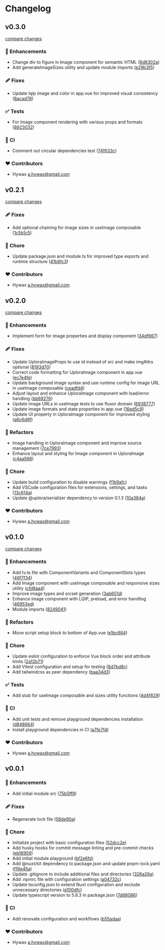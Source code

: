 # Changelog


## v0.3.0

[compare changes](https://github.com/uplora/nuxt-module/compare/v0.2.1...v0.3.0)

### 🚀 Enhancements

- Change div to figure in Image component for semantic HTML ([6d8302a](https://github.com/uplora/nuxt-module/commit/6d8302a))
- Add generateImageSizes utility and update module imports ([e29b3f5](https://github.com/uplora/nuxt-module/commit/e29b3f5))

### 🩹 Fixes

- Update lqip image and color in app.vue for improved visual consistency ([8acad78](https://github.com/uplora/nuxt-module/commit/8acad78))

### ✅ Tests

- For Image component rendering with various props and formats ([8923032](https://github.com/uplora/nuxt-module/commit/8923032))

### 🤖 CI

- Comment out circular dependencies test ([74f633c](https://github.com/uplora/nuxt-module/commit/74f633c))

### ❤️ Contributors

- Hywax <a.hywax@gmail.com>

## v0.2.1

[compare changes](https://github.com/uplora/nuxt-module/compare/v0.2.0...v0.2.1)

### 🩹 Fixes

- Add optional chaining for image sizes in useImage composable ([1c5b1c5](https://github.com/uplora/nuxt-module/commit/1c5b1c5))

### 🏡 Chore

- Update package.json and module.ts for improved type exports and runtime structure ([41b8fc3](https://github.com/uplora/nuxt-module/commit/41b8fc3))

### ❤️ Contributors

- Hywax <a.hywax@gmail.com>

## v0.2.0

[compare changes](https://github.com/uplora/nuxt-module/compare/v0.1.0...v0.2.0)

### 🚀 Enhancements

- Implement form for image properties and display component ([34df667](https://github.com/uplora/nuxt-module/commit/34df667))

### 🩹 Fixes

- Update UploraImageProps to use id instead of src and make imgAttrs optional ([8193d70](https://github.com/uplora/nuxt-module/commit/8193d70))
- Correct code formatting for UploraImage component in app.vue ([ec7e4fe](https://github.com/uplora/nuxt-module/commit/ec7e4fe))
- Update background image syntax and use runtime config for image URL in useImage composable ([ceadfd4](https://github.com/uplora/nuxt-module/commit/ceadfd4))
- Adjust layout and enhance UploraImage component with load/error handling ([bb69276](https://github.com/uplora/nuxt-module/commit/bb69276))
- Update image URLs in useImage tests to use fluxor domain ([6938777](https://github.com/uplora/nuxt-module/commit/6938777))
- Update image formats and state properties in app.vue ([16ed5c9](https://github.com/uplora/nuxt-module/commit/16ed5c9))
- Update UI property in UploraImage component for improved styling ([a6c6d9f](https://github.com/uplora/nuxt-module/commit/a6c6d9f))

### 💅 Refactors

- Image handling in UploraImage component and improve source management ([7ce7993](https://github.com/uplora/nuxt-module/commit/7ce7993))
- Enhance layout and styling for Image component in UploraImage ([c4aa568](https://github.com/uplora/nuxt-module/commit/c4aa568))

### 🏡 Chore

- Update build configuration to disable warnings ([f1b9afc](https://github.com/uplora/nuxt-module/commit/f1b9afc))
- Add VSCode configuration files for extensions, settings, and tasks ([13c614a](https://github.com/uplora/nuxt-module/commit/13c614a))
- Update @uplora/serializer dependency to version 0.1.3 ([10a384a](https://github.com/uplora/nuxt-module/commit/10a384a))

### ❤️ Contributors

- Hywax <a.hywax@gmail.com>

## v0.1.0

[compare changes](https://github.com/uplora/nuxt-module/compare/v0.0.1...v0.1.0)

### 🚀 Enhancements

- Add tv.ts file with ComponentVariants and ComponentSlots types ([49f7f34](https://github.com/uplora/nuxt-module/commit/49f7f34))
- Add Image component with useImage composable and responsive sizes utility ([cfd8aa4](https://github.com/uplora/nuxt-module/commit/cfd8aa4))
- Improve image types and srcset generation ([3ab651d](https://github.com/uplora/nuxt-module/commit/3ab651d))
- Enhance image component with LQIP, preload, and error handling ([46953ed](https://github.com/uplora/nuxt-module/commit/46953ed))
- Module imports ([8249041](https://github.com/uplora/nuxt-module/commit/8249041))

### 💅 Refactors

- Move script setup block to bottom of App.vue ([e1bc684](https://github.com/uplora/nuxt-module/commit/e1bc684))

### 🏡 Chore

- Update eslint configuration to enforce Vue block order and attribute limits ([2a12b71](https://github.com/uplora/nuxt-module/commit/2a12b71))
- Add Vitest configuration and setup for testing ([8d7bd8c](https://github.com/uplora/nuxt-module/commit/8d7bd8c))
- Add tailwindcss as peer dependency ([baa34d3](https://github.com/uplora/nuxt-module/commit/baa34d3))

### ✅ Tests

- Add stub for useImage composable and sizes utility functions ([4d4f829](https://github.com/uplora/nuxt-module/commit/4d4f829))

### 🤖 CI

- Add unit tests and remove playground dependencies installation ([d848664](https://github.com/uplora/nuxt-module/commit/d848664))
- Install playground dependencies in CI ([a7fe7fd](https://github.com/uplora/nuxt-module/commit/a7fe7fd))

### ❤️ Contributors

- Hywax <a.hywax@gmail.com>

## v0.0.1


### 🚀 Enhancements

- Add initial module src ([75b5ff9](https://github.com/uplora/nuxt-module/commit/75b5ff9))

### 🩹 Fixes

- Regenerate lock file ([58de90a](https://github.com/uplora/nuxt-module/commit/58de90a))

### 🏡 Chore

- Initialize project with basic configuration files ([52dcc2e](https://github.com/uplora/nuxt-module/commit/52dcc2e))
- Add husky hooks for commit message linting and pre-commit checks ([eb16959](https://github.com/uplora/nuxt-module/commit/eb16959))
- Add initial module playground ([bf2e6fd](https://github.com/uplora/nuxt-module/commit/bf2e6fd))
- Add @nuxt/kit dependency to package.json and update pnpm-lock.yaml ([f16e45a](https://github.com/uplora/nuxt-module/commit/f16e45a))
- Update .gitignore to include additional files and directories ([326a26a](https://github.com/uplora/nuxt-module/commit/326a26a))
- Add .npmrc file with configuration settings ([a04732c](https://github.com/uplora/nuxt-module/commit/a04732c))
- Update tsconfig.json to extend Nuxt configuration and exclude unnecessary directories ([e100dfc](https://github.com/uplora/nuxt-module/commit/e100dfc))
- Update typescript version to 5.8.3 in package.json ([7d68086](https://github.com/uplora/nuxt-module/commit/7d68086))

### 🤖 CI

- Add renovate configuration and workflows ([b55adaa](https://github.com/uplora/nuxt-module/commit/b55adaa))

### ❤️ Contributors

- Hywax <a.hywax@gmail.com>


